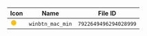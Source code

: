 | Icon | Name | File ID |
| ---  | ---  | ---     |
| ![](winbtn_mac_min.png) | `winbtn_mac_min` | `7922649496294028999` |
